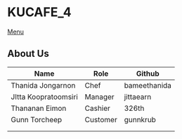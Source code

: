 # KUCAFE_4

[Menu](menu.md)

## About Us

| Name   | Role  | Github   |
|--------|-------|----------|
| Thanida Jongarnon | Chef | bameethanida |
| JItta Koopratoomsiri | Manager | jittaearn |
| Thananan Eimon | Cashier | 326th |
| Gunn Torcheep | Customer | gunnkrub |
|  |  |  |
|  |  |  |
